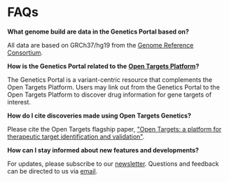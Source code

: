 # FAQs

**What genome build are data in the Genetics Portal based on?**

All data are based on GRCh37/hg19 from the [Genome Reference Consortium](https://www.ncbi.nlm.nih.gov/grc).

**How is the Genetics Portal related to the** [**Open Targets Platform**](https://www.targetvalidation.org)**?**

The Genetics Portal is a variant-centric resource that complements the Open Targets Platform. Users may link out from the Genetics Portal to the Open Targets Platform to discover drug information for gene targets of interest.

**How do I cite discoveries made using Open Targets Genetics?**

Please cite the Open Targets flagship paper, ["Open Targets: a platform for therapeutic target identification and validation"](https://academic.oup.com/nar/article/45/D1/D985/2605745).

**How can I stay informed about new features and developments?**

For updates, please subscribe to our [newsletter](https://opentargets.us17.list-manage.com/subscribe?u=d11d0467053c1d4b918eb8738&id=f084c7a7c2). Questions and feedback can be directed to us via [email](mailto:geneticsportal@opentargets.org).

